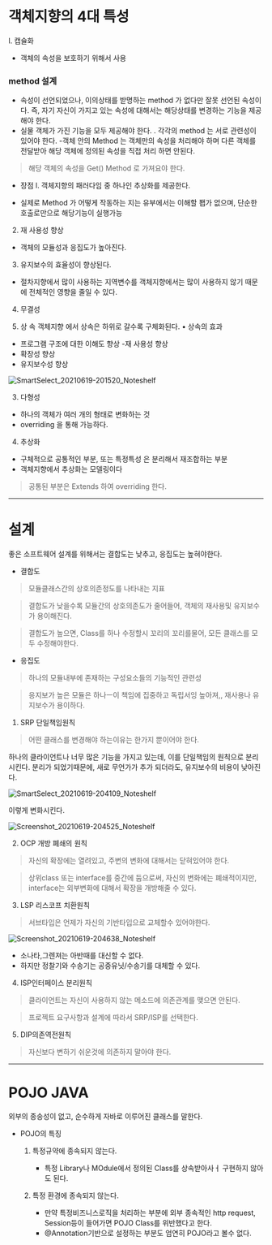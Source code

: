 # 객체지향의 4대 특성
l. 캡슐화
  - 객체의 속성을 보호하기 위해서 사용

### method 설계

- 속성이 선언되었으나, 이의상태를 받명하는 method 가 없다만 잘못 선언된 속성이다.
즉, 자기 자신이 가지고 있는 속성에 대해서는 해당상태를 변경하는 기능을 제공해야 한다.
- 실물 객체가 가진 기능을 모두 제공해야 한다.
. 각각의 method 는 서로 관련성이 있어야 한다.
-객체 안의 Method 는 객체만의 속성을 처리해야 하며 다른 객체를 전달받아 해당 객체에 정의된
속성을 직접 처리 하면 안된다.
> 해당 객체의 속성을 Get() Method 로 가져요야 한다.


* 장점
l. 객체지향의 패러다임 중 하나인 추상화를 제공한다.
- 실제로 Method 가 어떻게 작동하는 지는 유부에서는 이해할 퐵가 없으며, 단순한 호출로만으로
  해당기능이 실행가능
2. 재 사용성 향상
- 객체의 모듈성과 응집도가 높아진다.
3. 유지보수의 효율성이 향상된다.
- 절차지향에서 많이 사용하는 지역변수를 객체지향에서는 많이 사용하지 않기 때문에
전체적인 영향을 줄일 수 있다.
4) 무결성

2) 상 속
객체지향 에서 상속은 하위로 갈수록 구체화된다.
• 상속의 효과
- 프로그램 구조에 대한 이해도 향상
-재 사용성 향상
- 확장성 향상
- 유지보수성 향상

![SmartSelect_20210619-201520_Noteshelf](https://user-images.githubusercontent.com/80390524/122640534-15908300-d13b-11eb-9683-736ad2ad939e.jpg)


3) 다형성
- 하나의 객체가 여러 개의 형태로 변화하는 것
- overriding 을 통해 가능하다.
4) 추상화
- 구체적으로 공통적인 부분, 또는 특정특성 은 분리해서 재조합하는 부분
- 객체지향에서 추상화는 모델링이다

> 공통된 부분은 Extends 하여 overriding 한다.


---
# 설계

좋은 소프트웨어 설계를 위해서는 결합도는 낮추고, 응집도는 높혀야한다.

* 결합도
> 모듈클래스간의 상호의존정도를 나타내는 지표

> 결합도가 낮을수록 모듈간의 상호의존도가 줄어들어, 객체의 재사용및 유지보수가 용이해진다.

> 결합도가 높으면, Class를 하나 수정할시 꼬리의 꼬리를물어, 모든 클래스를 모두 수정해야한다.

* 응집도
> 하나의 모듈내부에 존재하는 구성요소들의 기능적인 관련성

> 응지보가 높은 모듈은 하나ㅡ이 책임에 집중하고 독립서잉 높아져,, 재사용나 유지보수가 용이하다.


1. SRP 단일책임원칙
> 어떤 클래스를 변경해야 하는이유는 한가지 뿐이어야 한다.

하나의 클라이언트나 너무 많은 기능을 가지고 있는데, 이를 단일책임의 원칙으로 분리시킨다.
분리가 되었기때문에, 새로 무언가가 추가 되더라도, 유지보수의 비용이 낮아진다.

![SmartSelect_20210619-204109_Noteshelf](https://user-images.githubusercontent.com/80390524/122641289-5094b580-d13f-11eb-9729-6a50fa33718b.jpg)

이렇게 변화시킨다.

![Screenshot_20210619-204525_Noteshelf](https://user-images.githubusercontent.com/80390524/122641298-5f7b6800-d13f-11eb-9973-06a53431be14.jpg)


2. OCP 개방 폐쇄의 원칙
> 자신의 확장에는 열려있고, 주변의 변화에 대해서는 닫혀있어야 한다.

> 상위class 또는 interface를 중간에 둠으로써, 자신의 변화에는 폐쇄적이지만, interface는 외부변화에 대해서 확장을 개방해줄 수 있다.

3. LSP 리스코프 치환원칙
> 서브타입은 언제가 자신의 기반타입으로 교체할수 있어야한다.


![Screenshot_20210619-204638_Noteshelf](https://user-images.githubusercontent.com/80390524/122641322-85a10800-d13f-11eb-85f1-a8b6f185ca0b.jpg)

* 소나타,그렌져는 아반때를 대신할 수 없다.
* 하지만 정찰기와 수송기는 공중유닛/수송기를 대체할 수 있다.

4. ISP인터페이스 분리원칙
> 클라이언트는 자신이 사용하지 않는 메소드에 의존관계를 맺으면 안된다.

> 프로젝트 요구사항과 설계에 따라서 SRP/ISP를 선택한다.

5. DIP의존역전원칙
> 자신보다 변하기 쉬운것에 의존하지 말아야 한다.


---

# POJO JAVA

외부의 종송성이 없고, 순수하게 자바로 이루어진 클래스를 말한다.

* POJO의 특징
  1. 특정규약에 종속되지 않는다.
      - 특정 Library나 MOdule에서 정의된 Class를 상속받아사ㅓ 구현하지 않아도 된다.

  2. 특정 환경에 종속되지 않는다.
      - 만약 특정비즈니스로직을 처리하는 부분에 외부 종속적인 http request, Session등이 들어가면 POJO Class를 위반했다고 한다.
      - @Annotation기반으로 설정하는 부분도 엄연히 POJO라고 볼수 없다.
